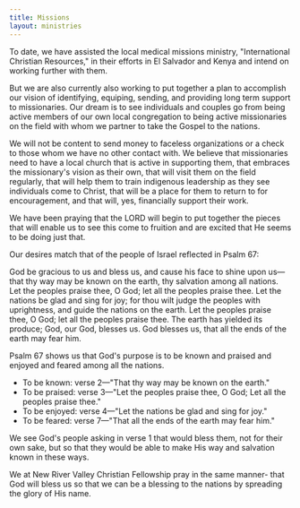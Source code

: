 ```yaml
---
title: Missions
layout: ministries
---
```


To date, we have assisted the local medical missions ministry, "International Christian Resources," in their efforts in El Salvador and Kenya and intend on working further with them.

But we are also currently also working to put together a plan to accomplish our vision of identifying, equiping, sending, and providing long term support to missionaries.  Our dream is to see individuals and couples go from being active members of our own local congregation to being active missionaries on the field with whom we partner to take the Gospel to the nations.

We will not be content to send money to faceless organizations or a check to those whom we have no other contact with.  We believe that missionaries need to have a local church that is active in supporting them, that embraces the missionary's vision as their own, that will visit them on the field regularly, that will help them to train indigenous leadership as they see individuals come to Christ, that will be a place for them to return to for encouragement, and that will, yes, financially support their work.

We have been praying that the LORD will begin to put together the pieces that will enable us to see this come to fruition and are excited that He seems to be doing just that.

Our desires match that of the people of Israel reflected in Psalm 67:

God be gracious to us and bless us, and cause his face to shine upon us—that thy way may be known on the earth, thy salvation among all nations. Let the peoples praise thee, O God; let all the peoples praise thee. Let the nations be glad and sing for joy; for thou wilt judge the peoples with uprightness, and guide the nations on the earth. Let the peoples praise thee, O God; let all the peoples praise thee. The earth has yielded its produce; God, our God, blesses us. God blesses us, that all the ends of the earth may fear him.

Psalm 67 shows us that God's purpose is to be known and praised and enjoyed and feared among all the nations.

* To be known: verse 2—"That thy way may be known on the earth."
* To be praised: verse 3—"Let the peoples praise thee, O God; Let all      the peoples praise thee."
* To be enjoyed: verse 4—"Let the nations be glad and sing for joy."
* To be feared: verse 7—"That all the ends of the earth may fear him."

We see God's people asking in verse 1 that would bless them, not for their own sake, but so that they would be able to make His way and salvation known in these ways.

We at New River Valley Christian Fellowship pray in the same manner- that God will bless us so that we can be a blessing to the nations by spreading the glory of His name.




